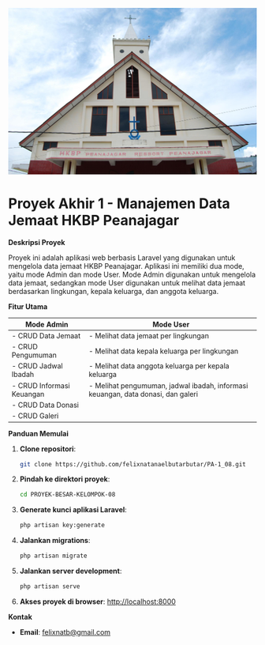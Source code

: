![HKBP PEANAJAGAR](public/assets/img/hero-carousel/gereja.jpg)

# Proyek Akhir 1 - Manajemen Data Jemaat HKBP Peanajagar

**Deskripsi Proyek**

Proyek ini adalah aplikasi web berbasis Laravel yang digunakan untuk mengelola data jemaat HKBP Peanajagar. Aplikasi ini memiliki dua mode, yaitu mode Admin dan mode User. Mode Admin digunakan untuk mengelola data jemaat, sedangkan mode User digunakan untuk melihat data jemaat berdasarkan lingkungan, kepala keluarga, dan anggota keluarga.

**Fitur Utama**

| Mode Admin | Mode User |
|------------|------------|
| - CRUD Data Jemaat | - Melihat data jemaat per lingkungan |
| - CRUD Pengumuman | - Melihat data kepala keluarga per lingkungan |
| - CRUD Jadwal Ibadah | - Melihat data anggota keluarga per kepala keluarga |
| - CRUD Informasi Keuangan | - Melihat pengumuman, jadwal ibadah, informasi keuangan, data donasi, dan galeri |
| - CRUD Data Donasi | |
| - CRUD Galeri | |

<!-- ![Logo](public/assets/logo.png) -->

**Panduan Memulai**

1. **Clone repositori**:
    ```sh
    git clone https://github.com/felixnatanaelbutarbutar/PA-1_08.git
    ```
2. **Pindah ke direktori proyek**:
    ```sh
    cd PROYEK-BESAR-KELOMPOK-08
    ```
3. **Generate kunci aplikasi Laravel**:
    ```sh
    php artisan key:generate
    ```
4. **Jalankan migrations**:
    ```sh
    php artisan migrate
    ```
5. **Jalankan server development**:
    ```sh
    php artisan serve
    ```
6. **Akses proyek di browser**:
   [http://localhost:8000](http://localhost:8000)

**Kontak**

- **Email**: [felixnatb@gmail.com](mailto:felixnatb@gmail.com)
